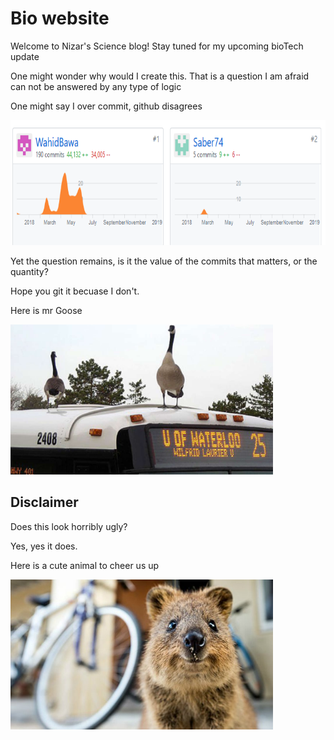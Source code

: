 <!DOCTYPE html>
<html>
<meta name="viewport" content="width=device-width, initial-scale=1">
<link rel="stylesheet" href="https://www.w3schools.com/w3css/4/w3.css">
<body>

<div class="w3-container">
  <h1>Bio website</h1>
  <p>Welcome to Nizar's Science blog! Stay tuned for my upcoming bioTech update</p>
</div>

<div class="w3-container w3-red">
  <p>One might wonder why would I create this. That is a question I am afraid can not be answered by any type of logic</p>
  <p>One might say I over commit, github disagrees</p>
    <p>
    <img src="/Evidence.png" width="750" height="200" />
</p>
  


</div>

<div class="w3-container w3-teal">
  <p> Yet the question remains, is it the value of the commits that matters, or the quantity?</p>
  <p> Hope you git it becuase I don't.</p>
  <p> Here is mr Goose</p>
    <p>
    <img src="/Mrgoose.jpg" width="420" height="240" />
</p>
</div>
<div class="w3-container w3-yellow">
  <h2>Disclaimer</h2>
  <p>Does this look horribly ugly?</p>
  <p>Yes, yes it does.</p>
  <p>Here is a cute animal to cheer us up</p>
   <p>
    <img src="/cute.jpg" width="420" height="240" />
</p>

  
</div>


</body>
</html>
